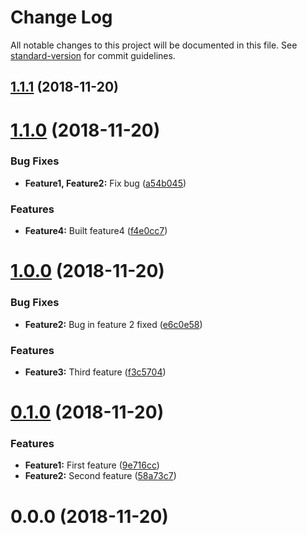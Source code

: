 # Change Log

All notable changes to this project will be documented in this file. See [standard-version](https://github.com/conventional-changelog/standard-version) for commit guidelines.

<a name="1.1.1"></a>
## [1.1.1](https://github.com/jdavidhermoso/learning-project-versioning/compare/v1.1.0...v1.1.1) (2018-11-20)



<a name="1.1.0"></a>
# [1.1.0](https://github.com/jdavidhermoso/learning-project-versioning/compare/v1.0.0...v1.1.0) (2018-11-20)


### Bug Fixes

* **Feature1, Feature2:** Fix bug ([a54b045](https://github.com/jdavidhermoso/learning-project-versioning/commit/a54b045))


### Features

* **Feature4:** Built feature4 ([f4e0cc7](https://github.com/jdavidhermoso/learning-project-versioning/commit/f4e0cc7))



<a name="1.0.0"></a>
# [1.0.0](https://github.com/jdavidhermoso/learning-project-versioning/compare/v0.1.0...v1.0.0) (2018-11-20)


### Bug Fixes

* **Feature2:** Bug in feature 2 fixed ([e6c0e58](https://github.com/jdavidhermoso/learning-project-versioning/commit/e6c0e58))


### Features

* **Feature3:** Third feature ([f3c5704](https://github.com/jdavidhermoso/learning-project-versioning/commit/f3c5704))



<a name="0.1.0"></a>
# [0.1.0](https://github.com/jdavidhermoso/learning-project-versioning/compare/v0.0.0...v0.1.0) (2018-11-20)


### Features

* **Feature1:** First feature ([9e716cc](https://github.com/jdavidhermoso/learning-project-versioning/commit/9e716cc))
* **Feature2:** Second feature ([58a73c7](https://github.com/jdavidhermoso/learning-project-versioning/commit/58a73c7))



<a name="0.0.0"></a>
# 0.0.0 (2018-11-20)
